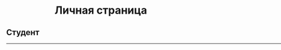 <!DOCTYPE HTML PUBLIC "-//W3C//DTD HTML 4.01//EN" 
  "http://www.w3.org/TR/html4/strict.dtd">
<html>
 <head>
  <meta http-equiv="Content-Type" content="text/html; charset=utf-8">
  
 </head>
 <body>

  <h1 align = "center" <u> Личная страница </u> 
  <br/>
  <p><h2>Студент</h2></p>
  <hr align="left" width="900" size="0,1" color="#000000" />

 </body>
</html>
